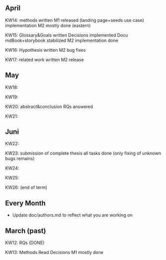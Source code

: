 ## April

KW14: methods written
       M1 released (landing page+seeds use case)
       implementation M2 mostly done (eastern)

KW15: Glossary&Goals written
       Decisions implemented
       Docu mdBook+storybook stabilized
       M2 implementation done

KW16: Hypothesis written
       M2 bug fixes

KW17: related work written
       M2 release

## May

KW18:

KW19:

KW20: abstract&conclusion
       RQs answered

KW21:

## Juni

KW22:

KW23: submission of complete thesis
       all tasks done (only fixing of unknown bugs remains)

KW24:

KW25:

KW26: (end of term)


## Every Month

-   Update doc/authors.md to reflect what you are working on



## March (past)

KW12: RQs (DONE)

KW13: Methods
       Read Decisions
       M1 mostly done

